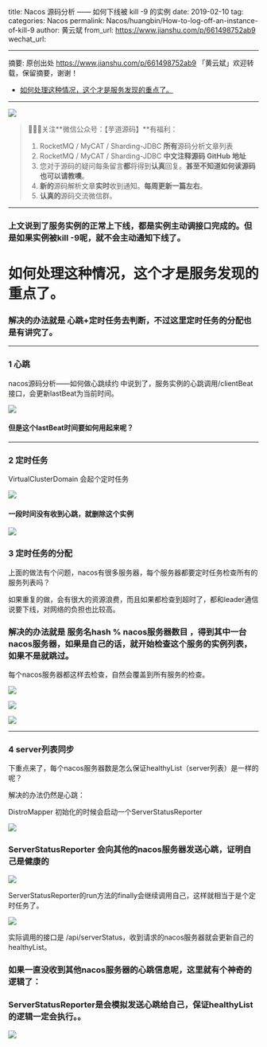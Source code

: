 title: Nacos 源码分析 —— 如何下线被 kill -9 的实例
date: 2019-02-10
tag:
categories: Nacos
permalink: Nacos/huangbin/How-to-log-off-an-instance-of-kill-9
author: 黄云斌
from_url: https://www.jianshu.com/p/661498752ab9
wechat_url: 

-------

摘要: 原创出处 https://www.jianshu.com/p/661498752ab9 「黄云斌」欢迎转载，保留摘要，谢谢！

- [如何处理这种情况，这个才是服务发现的重点了。](http://www.iocoder.cn/Nacos/huangbin/How-to-log-off-an-instance-of-kill-9/)

-------

![](http://www.iocoder.cn/images/common/wechat_mp_2017_07_31.jpg)

> 🙂🙂🙂关注**微信公众号：【芋道源码】**有福利：
> 1. RocketMQ / MyCAT / Sharding-JDBC **所有**源码分析文章列表
> 2. RocketMQ / MyCAT / Sharding-JDBC **中文注释源码 GitHub 地址**
> 3. 您对于源码的疑问每条留言**都**将得到**认真**回复。**甚至不知道如何读源码也可以请教噢**。
> 4. **新的**源码解析文章**实时**收到通知。**每周更新一篇左右**。
> 5. **认真的**源码交流微信群。

-------

### 上文说到了服务实例的正常上下线，都是实例主动调接口完成的。但是如果实例被kill -9呢，就不会主动通知下线了。

# 如何处理这种情况，这个才是服务发现的重点了。

### 解决的办法就是  心跳+定时任务去判断，不过这里定时任务的分配也是有讲究了。

-------

### 1 心跳

nacos源码分析——如何做心跳续约 中说到了，服务实例的心跳调用/clientBeat接口，会更新lastBeat为当前时间。

![](http://upload-images.jianshu.io/upload_images/7835103-e9be06567857fed4.png)

#### 但是这个lastBeat时间要如何用起来呢？

-------

### 2 定时任务

VirtualClusterDomain 会起个定时任务

![](http://upload-images.jianshu.io/upload_images/7835103-c41ebefd9e9cba96.png)

#### 一段时间没有收到心跳，就删除这个实例

![](http://upload-images.jianshu.io/upload_images/7835103-f89e1a703b43716c.png)

### 3 定时任务的分配

上面的做法有个问题，nacos有很多服务器，每个服务器都要定时任务检查所有的服务列表吗？

如果重复的做，会有很大的资源浪费，而且如果都检查到超时了，都和leader通信说要下线，对网络的负担也比较高。

### 解决的办法就是  服务名hash % nacos服务器数目 ，得到其中一台 nacos服务器，如果是自己的话，就开始检查这个服务的实例列表，如果不是就跳过。

每个nacos服务器都这样去检查，自然会覆盖到所有服务的检查。

![](http://upload-images.jianshu.io/upload_images/7835103-51e3fcab1e459145.png)

![](http://upload-images.jianshu.io/upload_images/7835103-d62fc5e239834190.png)

![](http://upload-images.jianshu.io/upload_images/7835103-727be61e52f587fa.png)

-------

### 4 server列表同步

下重点来了，每个nacos服务器数是怎么保证healthyList（server列表）是一样的呢？

解决的办法仍然是心跳：

DistroMapper 初始化的时候会启动一个ServerStatusReporter

![](http://upload-images.jianshu.io/upload_images/7835103-fdebee866706e695.png)

### ServerStatusReporter 会向其他的nacos服务器发送心跳，证明自己是健康的

![](http://upload-images.jianshu.io/upload_images/7835103-087f1f96e6d141a9.png)

ServerStatusReporter的run方法的finally会继续调用自己，这样就相当于是个定时任务了。

![](http://upload-images.jianshu.io/upload_images/7835103-ee36b27658c72c5a.png)

实际调用的接口是 /api/serverStatus，收到请求的nacos服务器就会更新自己的healthyList。

### 如果一直没收到其他nacos服务器的心跳信息呢，这里就有个神奇的逻辑了：

### ServerStatusReporter是会模拟发送心跳给自己，保证healthyList的逻辑一定会执行。。

![](http://upload-images.jianshu.io/upload_images/7835103-7eb4586bf83aa771.png)

          

